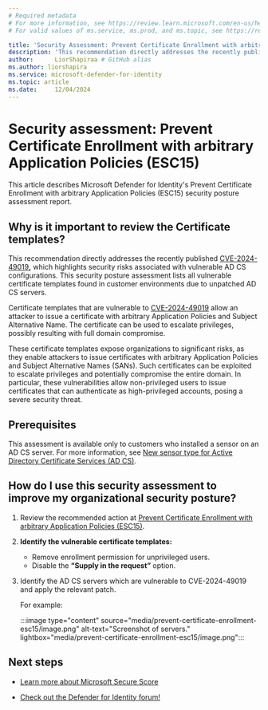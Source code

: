 ```yaml
---
# Required metadata
# For more information, see https://review.learn.microsoft.com/en-us/help/platform/learn-editor-add-metadata?branch=main
# For valid values of ms.service, ms.prod, and ms.topic, see https://review.learn.microsoft.com/en-us/help/platform/metadata-taxonomies?branch=main

title: 'Security Assessment: Prevent Certificate Enrollment with arbitrary Application Policies (ESC15)'
description: 'This recommendation directly addresses the recently published CVE-2024-49019, which highlights security risks associated with vulnerable AD CS configurations. '
author:      LiorShapiraa # GitHub alias
ms.author: liorshapira
ms.service: microsoft-defender-for-identity
ms.topic: article
ms.date:     12/04/2024
---
```


# Security assessment: Prevent Certificate Enrollment with arbitrary Application Policies (ESC15)

This article describes Microsoft Defender for Identity's Prevent Certificate Enrollment with arbitrary Application Policies (ESC15) security posture assessment report.

## Why is it important to review the Certificate templates?

This recommendation directly addresses the recently published [CVE-2024-49019](https://msrc.microsoft.com/update-guide/en-US/advisory/CVE-2024-49019)__,__ which highlights security risks associated with vulnerable AD CS configurations. This security posture assessment lists all vulnerable certificate templates found in customer environments due to unpatched AD CS servers.

Certificate templates that are vulnerable to [CVE-2024-49019](https://msrc.microsoft.com/update-guide/en-US/advisory/CVE-2024-49019) allow an attacker to issue a certificate with arbitrary Application Policies and Subject Alternative Name. The certificate can be used to escalate privileges, possibly resulting with full domain compromise. 

These certificate templates expose organizations to significant risks, as they enable attackers to issue certificates with arbitrary Application Policies and Subject Alternative Names (SANs). Such certificates can be exploited to escalate privileges and potentially compromise the entire domain. In particular, these vulnerabilities allow non-privileged users to issue certificates that can authenticate as high-privileged accounts, posing a severe security threat.

## Prerequisites

This assessment is available only to customers who installed a sensor on an AD CS server. For more information, see [New sensor type for Active Directory Certificate Services (AD CS)](/defender-for-identity/whats-new).

## **How do I use this security assessment to improve my organizational security posture?**

1. Review the recommended action at [Prevent Certificate Enrollment with arbitrary Application Policies (ESC15)](https://security.microsoft.com/securescore?viewid=actions). 

2. **Identify the vulnerable certificate templates:**  
   - Remove enrollment permission for unprivileged users.  
   - Disable the **“Supply in the request”** option.

3. Identify the AD CS servers which are vulnerable to CVE-2024-49019 and apply the relevant patch. 

   For example:  

   :::image type="content" source="media/prevent-certificate-enrollment-esc15/image.png" alt-text="Screenshot of servers." lightbox="media/prevent-certificate-enrollment-esc15/image.png":::

## Next steps

- [Learn more about Microsoft Secure Score](/microsoft-365/security/defender/microsoft-secure-score)

- [Check out the Defender for Identity forum!](https://aka.ms/MDIcommunity)

